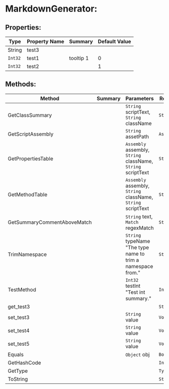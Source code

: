 # MarkdownGenerator:

## Properties:

| Type | Property Name | Summary | Default Value |
| --- | --- | --- | --- |
| String | test3 |  |  |
| `Int32` | test1 | tooltip 1 | 0 |
| `Int32` | test2 |  | 1 |


## Methods:

| Method | Summary | Parameters | Returns |
| --- | --- | --- | --- |
| GetClassSummary |  | `String` scriptText, `String` className | `String` |
| GetScriptAssembly |  | `String` assetPath | `Assembly` |
| GetPropertiesTable |  | `Assembly` assembly, `String` className, `String` scriptText | `String` |
| GetMethodTable |  | `Assembly` assembly, `String` className, `String` scriptText | `String` |
| GetSummaryCommentAboveMatch |  | `String` text, `Match` regexMatch | `String` |
| TrimNamespace |  | `String` typeName "The type name to trim a namespace from." | `String` |
| TestMethod |  | `Int32` testInt "Test int summary." | `Int32` |
| get_test3 |  |  | `String` |
| set_test3 |  | `String` value | `Void` |
| set_test4 |  | `String` value | `Void` |
| set_test5 |  | `String` value | `Void` |
| Equals |  | `Object` obj | `Boolean` |
| GetHashCode |  |  | `Int32` |
| GetType |  |  | `Type` |
| ToString |  |  | `String` |

